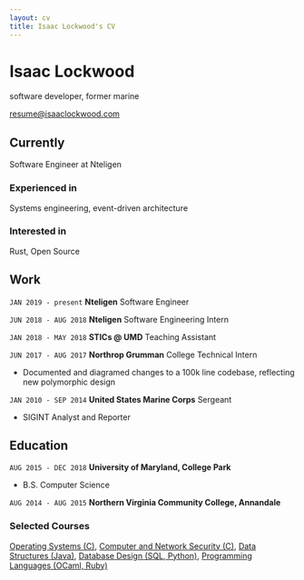 ```yaml
---
layout: cv
title: Isaac Lockwood's CV
---
```

# Isaac Lockwood
software developer, former marine

<div id="webaddress">
<a href="mailto:resume@isaaclockwood.com">resume@isaaclockwood.com</a>

</div>


## Currently

Software Engineer at Nteligen

### Experienced in

Systems engineering, event-driven architecture


### Interested in

Rust, Open Source


## Work

`JAN 2019 - present`
__Nteligen__
Software Engineer

`JUN 2018 - AUG 2018`
__Nteligen__
Software Engineering Intern

`JAN 2018 - MAY 2018`
__STICs @ UMD__
Teaching Assistant

`JUN 2017 - AUG 2017`
__Northrop Grumman__
College Technical Intern
- Documented and diagramed changes to a 100k line codebase, reflecting new polymorphic design

`JAN 2010 - SEP 2014`
__United States Marine Corps__ 
Sergeant
- SIGINT Analyst and Reporter


## Education

`AUG 2015 - DEC 2018`
__University of Maryland, College Park__
- B.S. Computer Science

`AUG 2014 - AUG 2015`
__Northern Virginia Community College, Annandale__


### Selected Courses

[Operating Systems (C)](https://www.cs.umd.edu/class/fall2018/cmsc412/),
[Computer and Network Security (C)](https://www.cs.umd.edu/class/spring2018/cmsc414-0101/),
[Data Structures (Java)](http://www.cs.umd.edu/class/fall2017/cmsc420/),
[Database Design (SQL, Python)](http://www.cs.umd.edu/class/fall2017/cmsc424-0101/),
[Programming Languages (OCaml, Ruby)](http://www.cs.umd.edu/class/spring2017/cmsc330/)




<!-- ### Footer

Last updated: SEP 2020 -->


